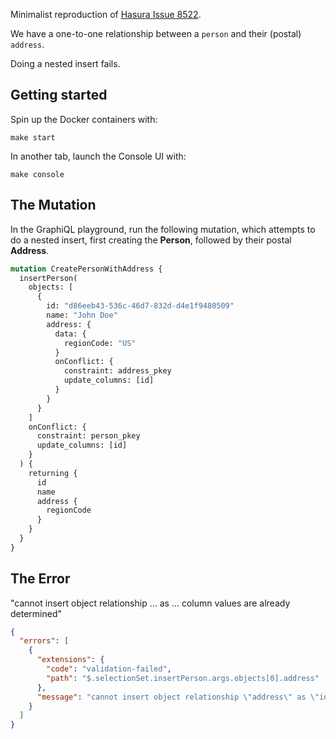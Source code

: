 Minimalist reproduction of
[Hasura Issue 8522](https://github.com/hasura/graphql-engine/issues/8522).

We have a one-to-one relationship between a `person` and their (postal)
`address`. 

Doing a nested insert fails.

## Getting started

Spin up the Docker containers with:
```
make start
```

In another tab, launch the Console UI with:
```
make console
```

## The Mutation

In the GraphiQL playground, run the following mutation, which attempts to do a 
nested insert, first creating the **Person**, followed by their postal
**Address**.

```graphql
mutation CreatePersonWithAddress {
  insertPerson(
    objects: [
      {
        id: "d86eeb43-536c-46d7-832d-d4e1f9480509"
        name: "John Doe"
        address: {
          data: {
            regionCode: "US"
          }
          onConflict: {
            constraint: address_pkey
            update_columns: [id]
          }
        }
      }
    ]
    onConflict: {
      constraint: person_pkey
      update_columns: [id]
    }
  ) {
    returning {
      id
      name
      address {
        regionCode
      }
    }
  }
}
```

## The Error

"cannot insert object relationship ... as ... column values are already
determined"

```json
{
  "errors": [
    {
      "extensions": {
        "code": "validation-failed",
        "path": "$.selectionSet.insertPerson.args.objects[0].address"
      },
      "message": "cannot insert object relationship \"address\" as \"id\" column values are already determined"
    }
  ]
}
```